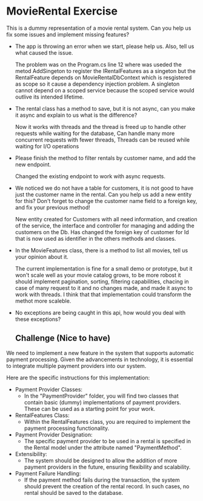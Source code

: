 # MovieRental Exercise

This is a dummy representation of a movie rental system.
Can you help us fix some issues and implement missing features?

 * The app is throwing an error when we start, please help us. Also, tell us what caused the issue.
 
    The problem was on the Program.cs line 12 where was useded the metod AddSingeton to register the IRentalFeatures as a singeton but the RentalFeature depends on MovieRentalDbContext which is resgistered as scope so it cause a dependency injection problem.
    A singleton cannot depend on a scoped service because the scoped service would outlive its intended lifetime.
 
 * The rental class has a method to save, but it is not async, can you make it async and explain to us what is the difference?

    Now it works with threads and the thread is freed up to handle other requests while waiting for the database,
    Can handle many more concurrent requests with fewer threads,
    Threads can be reused while waiting for I/O operations

 * Please finish the method to filter rentals by customer name, and add the new endpoint.
    
    Changed the existing endpoint to work with async requests.
 
 * We noticed we do not have a table for customers, it is not good to have just the customer name in the rental.
   Can you help us add a new entity for this? Don't forget to change the customer name field to a foreign key, and fix your previous method!

    New entity created for Customers with all need information, and creation of the service, the interface and controller for managing and adding the customers on the Db. 
    Has changed the foreign key of customer for Id that is now used as identifier in the others methods and classes.
    
    
 * In the MovieFeatures class, there is a method to list all movies, tell us your opinion about it.

    The current implementation is fine for a small demo or prototype, but it won't scale well as your movie catalog grows, 
    to be more robost it should implement pagination, sorting, filtering capabilities, chacing in case of many request to it and no changes made, and made it async to work with threads.
    I think that that implementation could transform the methot more scaleble.
 
 * No exceptions are being caught in this api, how would you deal with these exceptions?
 
 


	## Challenge (Nice to have)
We need to implement a new feature in the system that supports automatic payment processing. Given the advancements in technology, it is essential to integrate multiple payment providers into our system.

Here are the specific instructions for this implementation:

* Payment Provider Classes:
    * In the "PaymentProvider" folder, you will find two classes that contain basic (dummy) implementations of payment providers. These can be used as a starting point for your work.
* RentalFeatures Class:
    * Within the RentalFeatures class, you are required to implement the payment processing functionality.
* Payment Provider Designation:
    * The specific payment provider to be used in a rental is specified in the Rental model under the attribute named "PaymentMethod".
* Extensibility:
    * The system should be designed to allow the addition of more payment providers in the future, ensuring flexibility and scalability.
* Payment Failure Handling:
    * If the payment method fails during the transaction, the system should prevent the creation of the rental record. In such cases, no rental should be saved to the database.
